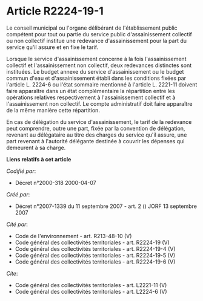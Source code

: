 # Article R2224-19-1

Le conseil municipal ou l'organe délibérant de l'établissement public compétent pour tout ou partie du service public
d'assainissement collectif ou non collectif institue une redevance d'assainissement pour la part du service qu'il assure et
en fixe le tarif. 

Lorsque le service d'assainissement concerne à la fois l'assainissement collectif et l'assainissement non collectif, deux
redevances distinctes sont instituées. Le budget annexe du service d'assainissement ou le budget commun d'eau et
d'assainissement établi dans les conditions fixées par l'article L. 2224-6 ou l'état sommaire mentionné à l'article L.
2221-11 doivent faire apparaître dans un état complémentaire la répartition entre les opérations relatives respectivement à
l'assainissement collectif et à l'assainissement non collectif. Le compte administratif doit faire apparaître de la même
manière cette répartition. 

En cas de délégation du service d'assainissement, le tarif de la redevance peut comprendre, outre une part, fixée par la
convention de délégation, revenant au délégataire au titre des charges du service qu'il assure, une part revenant à
l'autorité délégante destinée à couvrir les dépenses qui demeurent à sa charge.

**Liens relatifs à cet article**

_Codifié par_:

  - Décret n°2000-318 2000-04-07

_Créé par_:

  - Décret n°2007-1339 du 11 septembre 2007 - art. 2 () JORF 13 septembre 2007

_Cité par_:

  - Code de l'environnement - art. R213-48-10 (V)
  - Code général des collectivités territoriales - art. R2224-19 (V)
  - Code général des collectivités territoriales - art. R2224-19-4 (V)
  - Code général des collectivités territoriales - art. R2224-19-5 (V)
  - Code général des collectivités territoriales - art. R2224-19-6 (V)

_Cite_:

  - Code général des collectivités territoriales - art. L2221-11 (V)
  - Code général des collectivités territoriales - art. L2224-6 (V)

